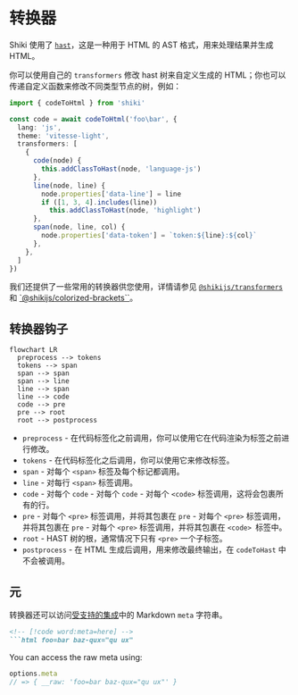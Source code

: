 # 转换器

Shiki 使用了 [`hast`](https://github.com/syntax-tree/hast)，这是一种用于 HTML 的 AST 格式，用来处理结果并生成 HTML。

你可以使用自己的 `transformers` 修改 hast 树来自定义生成的 HTML；你也可以传递自定义函数来修改不同类型节点的树，例如：

```ts twoslash
import { codeToHtml } from 'shiki'

const code = await codeToHtml('foo\bar', {
  lang: 'js',
  theme: 'vitesse-light',
  transformers: [
    {
      code(node) {
        this.addClassToHast(node, 'language-js')
      },
      line(node, line) {
        node.properties['data-line'] = line
        if ([1, 3, 4].includes(line))
          this.addClassToHast(node, 'highlight')
      },
      span(node, line, col) {
        node.properties['data-token'] = `token:${line}:${col}`
      },
    },
  ]
})
```

我们还提供了一些常用的转换器供您使用，详情请参见 [`@shikijs/transformers`](/packages/transformers) 和 [`@shikijs/colorized-brackets``](/packages/colorized-brackets)。

## 转换器钩子

```mermaid
flowchart LR
  preprocess --> tokens
  tokens --> span
  span --> span
  span --> line
  line --> span
  line --> code
  code --> pre
  pre --> root
  root --> postprocess
```

- `preprocess` - 在代码标签化之前调用，你可以使用它在代码渲染为标签之前进行修改。
- `tokens` - 在代码标签化之后调用，你可以使用它来修改标签。
- `span` - 对每个 `<span>` 标签及每个标记都调用。
- `line` - 对每行 `<span>` 标签调用。
- `code` - 对每个 `code` - 对每个 `code` - 对每个 `<code>` 标签调用，这将会包裹所有的行。
- `pre` - 对每个 `<pre>` 标签调用，并将其包裹在 `pre` - 对每个 `<pre>` 标签调用，并将其包裹在 `pre` - 对每个 `<pre>` 标签调用，并将其包裹在 `<code> `标签中。
- `root` - HAST 树的根，通常情况下只有 `<pre>` 一个子标签。
- `postprocess` - 在 HTML 生成后调用，用来修改最终输出，在 `codeToHast` 中不会被调用。

## 元

转换器还可以访问[受支持的集成](/guide/install#integrations)中的 Markdown `meta` 字符串。

<!-- eslint-skip -->

````markdown
<!-- [!code word:meta=here] -->
```html foo=bar baz-qux="qu ux"
````

You can access the raw meta using:

<!-- eslint-skip -->

```ts
options.meta
// => { __raw: 'foo=bar baz-qux="qu ux"' }
```
